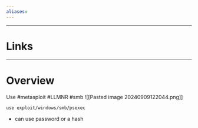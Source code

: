 ```yaml
---
aliases:
---
```

---
# Links


---

# Overview

Use #metasploit #LLMNR #smb
![[Pasted image 20240909122044.png]]

```
use exploit/windows/smb/psexec
```

- can use password or a hash


